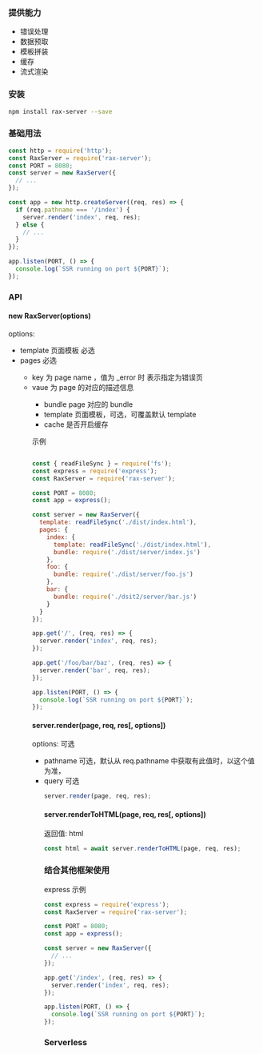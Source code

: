 ### 提供能力

* 错误处理
* 数据预取
* 模板拼装
* 缓存
* 流式渲染

### 安装

```bash
npm install rax-server --save
```

### 基础用法

```js
const http = require('http');
const RaxServer = require('rax-server');
const PORT = 8080;
const server = new RaxServer({
  // ...
});

const app = new http.createServer((req, res) => {
  if (req.pathname === '/index') {
    server.render('index', req, res);
  } else {
    // ...
  }
});

app.listen(PORT, () => {
  console.log(`SSR running on port ${PORT}`);
});
```

### API

#### new RaxServer(options)

options:
* template <string> 页面模板  必选
* pages <Object> 必选
  * key 为 page name ，值为 _error 时 表示指定为错误页
  * vaue 为 page 的对应的描述信息 <Object>
    * bundle <Class> page 对应的 bundle
    * template 页面模板，可选，可覆盖默认 template
    * cache 是否开启缓存

示例

```js

const { readFileSync } = require('fs');
const express = require('express');
const RaxServer = require('rax-server');

const PORT = 8080;
const app = express();

const server = new RaxServer({
  template: readFileSync('./dist/index.html'),
  pages: {
    index: {
      template: readFileSync('./dist/index.html'),
      bundle: require('./dist/server/index.js')
    },
    foo: {
      bundle: require('./dist/server/foo.js')
    },
    bar: {
      bundle: require('./dsit2/server/bar.js')
    }
  }
});

app.get('/', (req, res) => {
  server.render('index', req, res);
});

app.get('/foo/bar/baz', (req, res) => {
  server.render('bar', req, res);
});

app.listen(PORT, () => {
  console.log(`SSR running on port ${PORT}`);
});
```

#### server.render(page, req, res[, options])

options: <Object> 可选

 * pathname <String> 可选，默认从 req.pathname 中获取有此值时，以这个值为准，
 * query <Object> 可选

```js
server.render(page, req, res);
```

#### server.renderToHTML(page, req, res[, options])

返回值: html

```js
const html = await server.renderToHTML(page, req, res);
```

### 结合其他框架使用

express 示例

```js
const express = require('express');
const RaxServer = require('rax-server');

const PORT = 8080;
const app = express();

const server = new RaxServer({
  // ...
});

app.get('/index', (req, res) => {
  server.render('index', req, res);
});

app.listen(PORT, () => {
  console.log(`SSR running on port ${PORT}`);
});
```

### Serverless

